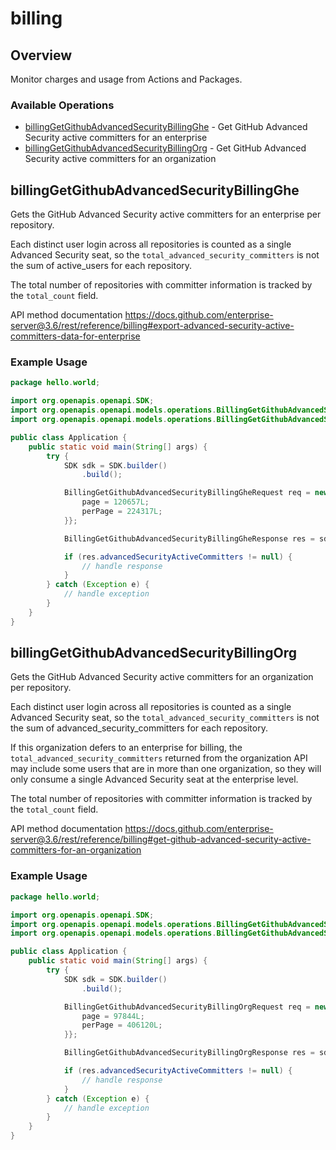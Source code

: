 # billing

## Overview

Monitor charges and usage from Actions and Packages.

### Available Operations

* [billingGetGithubAdvancedSecurityBillingGhe](#billinggetgithubadvancedsecuritybillingghe) - Get GitHub Advanced Security active committers for an enterprise
* [billingGetGithubAdvancedSecurityBillingOrg](#billinggetgithubadvancedsecuritybillingorg) - Get GitHub Advanced Security active committers for an organization

## billingGetGithubAdvancedSecurityBillingGhe

Gets the GitHub Advanced Security active committers for an enterprise per repository.

Each distinct user login across all repositories is counted as a single Advanced Security seat, so the `total_advanced_security_committers` is not the sum of active_users for each repository.

The total number of repositories with committer information is tracked by the `total_count` field.

API method documentation
<https://docs.github.com/enterprise-server@3.6/rest/reference/billing#export-advanced-security-active-committers-data-for-enterprise>

### Example Usage

```java
package hello.world;

import org.openapis.openapi.SDK;
import org.openapis.openapi.models.operations.BillingGetGithubAdvancedSecurityBillingGheRequest;
import org.openapis.openapi.models.operations.BillingGetGithubAdvancedSecurityBillingGheResponse;

public class Application {
    public static void main(String[] args) {
        try {
            SDK sdk = SDK.builder()
                .build();

            BillingGetGithubAdvancedSecurityBillingGheRequest req = new BillingGetGithubAdvancedSecurityBillingGheRequest("laudantium") {{
                page = 120657L;
                perPage = 224317L;
            }};            

            BillingGetGithubAdvancedSecurityBillingGheResponse res = sdk.billing.billingGetGithubAdvancedSecurityBillingGhe(req);

            if (res.advancedSecurityActiveCommitters != null) {
                // handle response
            }
        } catch (Exception e) {
            // handle exception
        }
    }
}
```

## billingGetGithubAdvancedSecurityBillingOrg

Gets the GitHub Advanced Security active committers for an organization per repository.

Each distinct user login across all repositories is counted as a single Advanced Security seat, so the `total_advanced_security_committers` is not the sum of advanced_security_committers for each repository.

If this organization defers to an enterprise for billing, the `total_advanced_security_committers` returned from the organization API may include some users that are in more than one organization, so they will only consume a single Advanced Security seat at the enterprise level.

The total number of repositories with committer information is tracked by the `total_count` field.

API method documentation
<https://docs.github.com/enterprise-server@3.6/rest/reference/billing#get-github-advanced-security-active-committers-for-an-organization>

### Example Usage

```java
package hello.world;

import org.openapis.openapi.SDK;
import org.openapis.openapi.models.operations.BillingGetGithubAdvancedSecurityBillingOrgRequest;
import org.openapis.openapi.models.operations.BillingGetGithubAdvancedSecurityBillingOrgResponse;

public class Application {
    public static void main(String[] args) {
        try {
            SDK sdk = SDK.builder()
                .build();

            BillingGetGithubAdvancedSecurityBillingOrgRequest req = new BillingGetGithubAdvancedSecurityBillingOrgRequest("maiores") {{
                page = 97844L;
                perPage = 406120L;
            }};            

            BillingGetGithubAdvancedSecurityBillingOrgResponse res = sdk.billing.billingGetGithubAdvancedSecurityBillingOrg(req);

            if (res.advancedSecurityActiveCommitters != null) {
                // handle response
            }
        } catch (Exception e) {
            // handle exception
        }
    }
}
```
